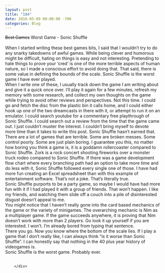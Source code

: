 ```yaml
---
layout: post
title: "184"
date: 2016-05-09 00:00:00 -700
categories: Blog
---
```


<div class="blog-content">
				<div>
<div id="567075611372271217" align="left" style="width: 100%; overflow-y: hidden;" class="wcustomhtml">
<strike>Best Games</strike> Worst Game - Sonic Shuffle
</div>
</div>

<div class="paragraph" style="text-align:left;">
<br>
<span><span>When I started writing these best games bits, I said that I wouldn’t try to do any snarky takedowns of awful games. While being clever and humorous might be difficult, hating on things is easy and not interesting. Pretending to hate things to prove your ‘cred’ is one of the more terrible aspects of human nature, so I made a conscious effort to avoid doing that. That said, there is some value in defining the bounds of the scale. Sonic Shuffle is the worst game I have ever played.</span></span><br>
<span><span>When I write one of these, I usually track down the game I am writing about and give it a quick once over. I’ll play it again for a few minutes, refresh my memory with some research, and collect my own thoughts on the game while trying to avoid other reviews and perspectives. Not this time. I could go and fetch the disc from the plastic bin it calls home, and I could either hook up one of the two dreamcasts in there with it, or attempt to run it on an emulator. I could search youtube for a commentary free playthrough of Sonic Shuffle. I could search out a review from the time that the game came out. I just couldn’t muster the interest. I couldn’t bring myself to devote more time than it takes to write this post. Sonic Shuffle hasn’t earned that.</span></span><br>
<span><span>There are a lot of games that are terrible. Some are broken messes. Some control poorly. Some are just plain boring. I guarantee you this, no matter how boring you think a game is, it is a goddamn rollercoaster compared to Sonic Shuffle. Zork is a rock concert shooting fireworks over a monster truck rodeo compared to Sonic Shuffle. If there was a game development flow chart where every branching path had an option to take more time and do less with it, Sonic Shuffle followed every single one of those. I have had more fun creating an Excel spreadsheet than with this example of entertainment software. That’s not a joke. That’s literally true.</span></span><br>
<span><span>Sonic Shuffle purports to be a party game, so maybe I would have had more fun with it if I had played it with a group of friends. That won’t happen. I like my friends, and watching them slide off a couch into a pile of disinterested disgust doesn’t appeal to me.</span></span><br>
<span><span>You might notice that I haven’t really gone into the card based mechanics of the game or the variety of minigames. The overarching mechanic is Nim as a multiplayer game. If the game succeeds anywhere, it is proving that Nim doesn’t work with more than 2 players. Go look it up yourself if you are interested. I won’t. I’m already bored from typing that sentence.</span></span><br>
<span><span>There you go. Now you know where the bottom of the scale lies. If I play a game that I don’t really like, I can always think “is it worse than Sonic Shuffle”. I can honestly say that nothing in the 40 plus year history of videogames is.</span></span><br>
<span><span>Sonic Shuffle is the worst game. Probably ever.</span></span><br>
<br>
</div>


		</div>
        